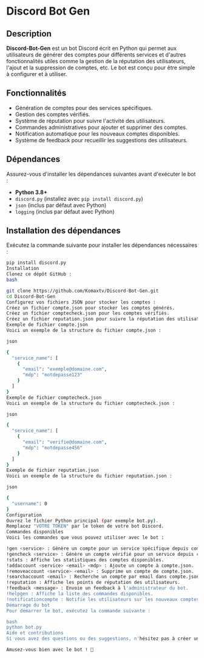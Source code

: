 # Discord Bot Gen

## Description

**Discord-Bot-Gen** est un bot Discord écrit en Python qui permet aux utilisateurs de générer des comptes pour différents services et d'autres fonctionnalités utiles comme la gestion de la réputation des utilisateurs, l'ajout et la suppression de comptes, etc. Le bot est conçu pour être simple à configurer et à utiliser.

## Fonctionnalités

- Génération de comptes pour des services spécifiques.
- Gestion des comptes vérifiés.
- Système de réputation pour suivre l'activité des utilisateurs.
- Commandes administratives pour ajouter et supprimer des comptes.
- Notification automatique pour les nouveaux comptes disponibles.
- Système de feedback pour recueillir les suggestions des utilisateurs.

## Dépendances

Assurez-vous d'installer les dépendances suivantes avant d'exécuter le bot :

- **Python 3.8+**
- `discord.py` (installez avec `pip install discord.py`)
- `json` (inclus par défaut avec Python)
- `logging` (inclus par défaut avec Python)

## Installation des dépendances

Exécutez la commande suivante pour installer les dépendances nécessaires :

```bash
pip install discord.py
Installation
Clonez ce dépôt GitHub :
bash

git clone https://github.com/Komaxtv/Discord-Bot-Gen.git
cd Discord-Bot-Gen
Configurez vos fichiers JSON pour stocker les comptes :
Créez un fichier compte.json pour stocker les comptes générés.
Créez un fichier comptecheck.json pour les comptes vérifiés.
Créez un fichier reputation.json pour suivre la réputation des utilisateurs.
Exemple de fichier compte.json
Voici un exemple de la structure du fichier compte.json :

json

{
  "service_name": [
    {
      "email": "exemple@domaine.com",
      "mdp": "motdepasse123"
    }
  ]
}
Exemple de fichier comptecheck.json
Voici un exemple de la structure du fichier comptecheck.json :

json

{
  "service_name": [
    {
      "email": "verifie@domaine.com",
      "mdp": "motdepasse456"
    }
  ]
}
Exemple de fichier reputation.json
Voici un exemple de la structure du fichier reputation.json :

json

{
  "username": 0
}
Configuration
Ouvrez le fichier Python principal (par exemple bot.py).
Remplacez "VOTRE TOKEN" par le token de votre bot Discord.
Commandes disponibles
Voici les commandes que vous pouvez utiliser avec le bot :

!gen <service> : Génère un compte pour un service spécifique depuis compte.json.
!gencheck <service> : Génère un compte vérifié pour un service depuis comptecheck.json.
!stats : Affiche les statistiques des comptes disponibles.
!addaccount <service> <email> <mdp> : Ajoute un compte à compte.json.
!removeaccount <service> <email> : Supprime un compte de compte.json.
!searchaccount <email> : Recherche un compte par email dans compte.json.
!reputation : Affiche les points de réputation des utilisateurs.
!feedback <message> : Envoie un feedback à l'administrateur du bot.
!helpgen : Affiche la liste des commandes disponibles.
!notificationcompte : Notifie les utilisateurs sur les nouveaux comptes disponibles (administrateur uniquement).
Démarrage du bot
Pour démarrer le bot, exécutez la commande suivante :

bash
python bot.py
Aide et contributions
Si vous avez des questions ou des suggestions, n'hésitez pas à créer une issue sur GitHub. Les contributions sont les bienvenues !

Amusez-vous bien avec le bot ! 🎉
